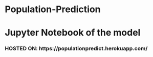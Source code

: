 # Population-Prediction

# Jupyter Notebook of the model

<h3>HOSTED ON: https://populationpredict.herokuapp.com/</h3>
